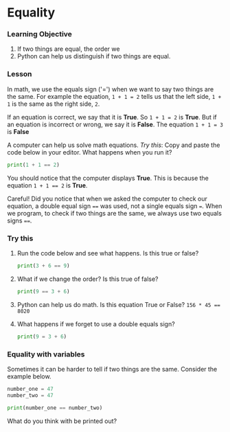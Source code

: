 # Equality #

### Learning Objective ###
1. If two things are equal, the order we
2. Python can help us distinguish if two things are equal.


### Lesson ###
In math, we use the equals sign ('=') when we want to say two things are the same. For example the equation, `1 + 1 = 2` tells us that the left side, `1 + 1` is the same as the right side, `2`.

If an equation is correct, we say that it is **True**. So `1 + 1 = 2` is **True**. But if an equation is incorrect or wrong, we say it is **False**. The equation `1 + 1 = 3` is **False**

A computer can help us solve math equations. *Try this*: Copy and paste the code below in your editor. What happens when you run it?

```py
print(1 + 1 == 2)
```

You should notice that the computer displays **True**. This is because the equation `1 + 1 == 2` is **True**.

Careful! Did you notice that when we asked the computer to check our equation, a double equal sign `==` was used, not a single equals sign `=`. When we program, to check if two things are the same, we always use two equals signs `==`.

### Try this ###
1. Run the code below and see what happens. Is this true or false?
    ```py
    print(3 + 6 == 9)
    ```

2. What if we change the order? Is this true of false?
    ```py
    print(9 == 3 + 6)
    ```

3. Python can help us do math. Is this equation True or False? `156 * 45 == 8020`

4. What happens if we forget to use a double equals sign?
    ```py
    print(9 = 3 + 6)
    ```

### Equality with variables ###

Sometimes it can be harder to tell if two things are the same. Consider the example below.

```py
number_one = 47
number_two = 47

print(number_one == number_two)
```

What do you think with be printed out?
